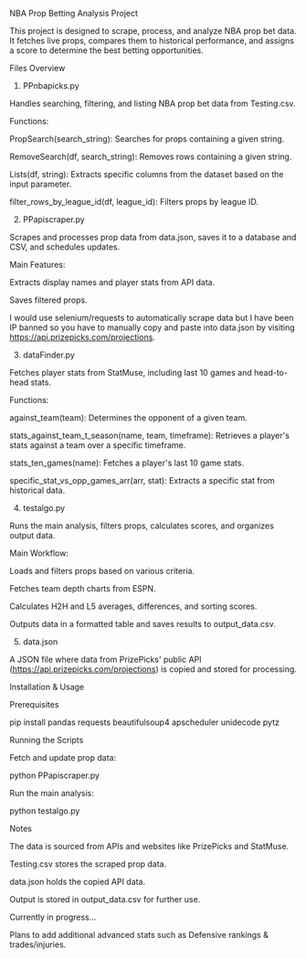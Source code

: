 NBA Prop Betting Analysis Project

This project is designed to scrape, process, and analyze NBA prop bet data. It fetches live props, compares them to historical performance, and assigns a score to determine the best betting opportunities.

Files Overview

1. PPnbapicks.py

Handles searching, filtering, and listing NBA prop bet data from Testing.csv.

Functions:

PropSearch(search_string): Searches for props containing a given string.

RemoveSearch(df, search_string): Removes rows containing a given string.

Lists(df, string): Extracts specific columns from the dataset based on the input parameter.

filter_rows_by_league_id(df, league_id): Filters props by league ID.

2. PPapiscraper.py

Scrapes and processes prop data from data.json, saves it to a database and CSV, and schedules updates.

Main Features:

Extracts display names and player stats from API data.

Saves filtered props.

I would use selenium/requests to automatically scrape data but I have been IP banned so you have to manually copy and paste into data.json by visiting https://api.prizepicks.com/projections.

3. dataFinder.py

Fetches player stats from StatMuse, including last 10 games and head-to-head stats.

Functions:

against_team(team): Determines the opponent of a given team.

stats_against_team_t_season(name, team, timeframe): Retrieves a player's stats against a team over a specific timeframe.

stats_ten_games(name): Fetches a player's last 10 game stats.

specific_stat_vs_opp_games_arr(arr, stat): Extracts a specific stat from historical data.

4. testalgo.py

Runs the main analysis, filters props, calculates scores, and organizes output data.

Main Workflow:

Loads and filters props based on various criteria.

Fetches team depth charts from ESPN.

Calculates H2H and L5 averages, differences, and sorting scores.

Outputs data in a formatted table and saves results to output_data.csv.

5. data.json

A JSON file where data from PrizePicks' public API (https://api.prizepicks.com/projections) is copied and stored for processing.

Installation & Usage

Prerequisites

pip install pandas requests beautifulsoup4 apscheduler unidecode pytz

Running the Scripts

Fetch and update prop data:

python PPapiscraper.py

Run the main analysis:

python testalgo.py

Notes

The data is sourced from APIs and websites like PrizePicks and StatMuse.

Testing.csv stores the scraped prop data.

data.json holds the copied API data.

Output is stored in output_data.csv for further use.

Currently in progress...

Plans to add additional advanced stats such as Defensive rankings & trades/injuries.
